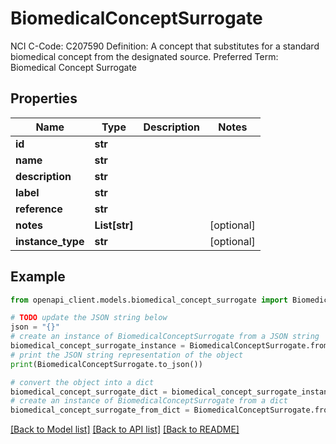 # BiomedicalConceptSurrogate

NCI C-Code: C207590 Definition: A concept that substitutes for a standard biomedical concept from the designated source. Preferred Term: Biomedical Concept Surrogate

## Properties

Name | Type | Description | Notes
------------ | ------------- | ------------- | -------------
**id** | **str** |  | 
**name** | **str** |  | 
**description** | **str** |  | 
**label** | **str** |  | 
**reference** | **str** |  | 
**notes** | **List[str]** |  | [optional] 
**instance_type** | **str** |  | [optional] 

## Example

```python
from openapi_client.models.biomedical_concept_surrogate import BiomedicalConceptSurrogate

# TODO update the JSON string below
json = "{}"
# create an instance of BiomedicalConceptSurrogate from a JSON string
biomedical_concept_surrogate_instance = BiomedicalConceptSurrogate.from_json(json)
# print the JSON string representation of the object
print(BiomedicalConceptSurrogate.to_json())

# convert the object into a dict
biomedical_concept_surrogate_dict = biomedical_concept_surrogate_instance.to_dict()
# create an instance of BiomedicalConceptSurrogate from a dict
biomedical_concept_surrogate_from_dict = BiomedicalConceptSurrogate.from_dict(biomedical_concept_surrogate_dict)
```
[[Back to Model list]](../README.md#documentation-for-models) [[Back to API list]](../README.md#documentation-for-api-endpoints) [[Back to README]](../README.md)


